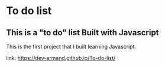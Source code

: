 # To do list

## This is a "to do" list Built with Javascript
This is the first project that I built learning Javascript.

link: https://dev-armand.github.io/To-do-list/
